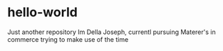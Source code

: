 # hello-world
Just another repository
Im Della Joseph, 
currentl pursuing Materer's in commerce
trying to make use of the time 
